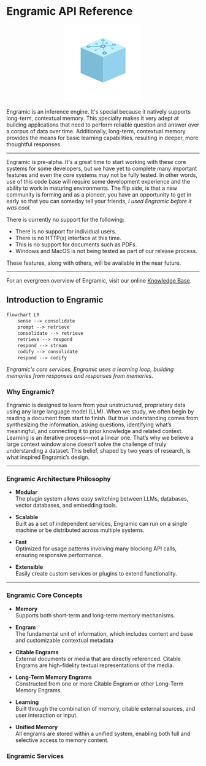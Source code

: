 # Engramic API Reference

<p align="center">
  <img src="assets/logo_200.png" alt="Engramic Logo">
</p>

Engramic is an inference engine. It's special because it natively supports long-term, contextual memory. This specialty makes it very adept at building applications that need to perform reliable question and answer over a corpus of data over time. Additionally, long-term, contextual memory provides the means for basic learning capabilities, resulting in deeper, more thoughtful responses.

---

Engramic is pre-alpha. It's a great time to start working with these core systems for some developers, but we have yet to complete many important features and even the core systems may not be fully tested. In other words, use of this code base will require some development experience and the ability to work in maturing environments. The flip side, is that a new community is forming and as a pioneer, you have an opportunity to get in early so that you can someday tell your friends, *I used Engramic before it was cool*.

There is currently no support for the following:

- There is no support for individual users.
- There is no HTTP(s) interface at this time. 
- This is no support for documents such as PDFs.
- Windows and MacOS is not being tested as part of our release process.

These features, along with others, will be available in the near future.

---

For an evergreen overview of Engramic, visit our online [Knowledge Base](https://www.engramic.org/knowledge-base).

## Introduction to Engramic

```mermaid
flowchart LR
    sense --> consolidate
    prompt --> retrieve
    consolidate --> retrieve
    retrieve --> respond
    respond --> stream 
    codify --> consolidate
    respond --> codify 
```

*Engramic's core services. Engramic uses a learning loop, building memories from responses and responses from memories*.

### Why Engramic?

Engramic is designed to learn from your unstructured, proprietary data using any large language model (LLM). When we study, we often begin by reading a document from start to finish. But true understanding comes from synthesizing the information, asking questions, identifying what’s meaningful, and connecting it to prior knowledge and related context. Learning is an iterative process—not a linear one. That’s why we believe a large context window alone doesn’t solve the challenge of truly understanding a dataset. This belief, shaped by two years of research, is what inspired Engramic’s design.

---

### Engramic Architecture Philosophy

- **Modular**  
  The plugin system allows easy switching between LLMs, databases, vector databases, and embedding tools.

- **Scalable**  
  Built as a set of independent services, Engramic can run on a single machine or be distributed across multiple systems.

- **Fast**  
  Optimized for usage patterns involving many blocking API calls, ensuring responsive performance.

- **Extensible**  
  Easily create custom services or plugins to extend functionality.

---

### Engramic Core Concepts

- **Memory**  
  Supports both short-term and long-term memory mechanisms.

- **Engram**  
  The fundamental unit of information, which includes content and base and customizable contextual metadata

- **Citable Engrams**  
  External documents or media that are directly referenced. Citable Engrams are high-fidelity textual representations of the media.

- **Long-Term Memory Engrams**  
  Constructed from one or more Citable Engram or other Long-Term Memory Engrams.

- **Learning**  
  Built through the combination of memory, citable external sources, and user interaction or input.

- **Unified Memory**  
  All engrams are stored within a unified system, enabling both full and selective access to memory content.

### Engramic Services

